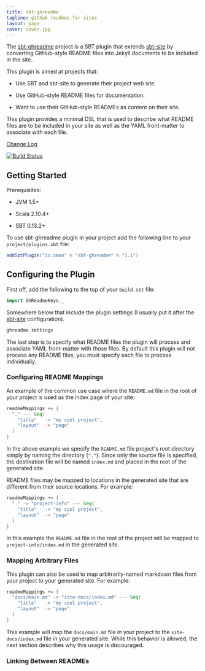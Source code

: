 ```yaml
---
title: sbt-ghreadme
tagline: github readmes for sites
layout: page
cover: cover.jpg
---
```

The [sbt-ghreadme](http://zman.io/sbt-ghreadme/) project is a SBT plugin that extends [sbt-site](https://github.com/sbt/sbt-site) by converting GitHub-style README files into Jekyll documents to be included in the site.

This plugin is aimed at projects that:

 - Use SBT and sbt-site to generate their project web site.

 - Use GitHub-style README files for documentation.

 - Want to use their GitHub-style READMEs as content on their site.

This plugin provides a minimal DSL that is used to describe what README files are to be included in your site as well as the YAML front-matter to associate with each file.

[Change Log](changelog/)

[![Build Status](https://travis-ci.org/zmanio/rummage.png?branch=master)](https://travis-ci.org/zmanio/rummage)

## Getting Started

Prerequisites:

 - JVM 1.5+

 - Scala 2.10.4+

 - SBT 0.13.2+

To use sbt-ghreadme plugin in your project add the following line to your ```project/plugins.sbt``` file:

```scala
addSbtPlugin("io.zman" % "sbt-ghreadme" % "1.1")
```

## Configuring the Plugin

First off, add the following to the top of your ```build.sbt``` file:

```scala
import GhReadmeKeys._
```

Somewhere below that include the plugin settings (I usually put it after the [sbt-site](https://github.com/sbt/sbt-site) configuration).

```scala
ghreadme.settings
```

The last step is to specify what README files the plugin will process and associate YAML front-matter with those files. By default this plugin will not process any README files, you must specify each file to process individually.

### Configuring README Mappings

An example of the common use case where the ```README.md``` file in the root of your project is used as the index page of your site:

```scala
readmeMappings += {
  "." --- Seq(
    "title"   -> "my cool project",
    "layout"  -> "page"
  )
}
```

In the above example we specify the ```README.md``` file project's root directory simply by naming the directory (```"."```). Since only the source file is specified, the destination file will be named ```index.md``` and placed in the root of the generated site.

README files may be mapped to locations in the generated site that are different from their source locations. For example:

```scala
readmeMappings += {
  "." -> "project-info" --- Seq(
    "title"   -> "my cool project",
    "layout"  -> "page"
  )
}
```

In this example the ```README.md``` file in the root of the project will be mapped to ```project-info/index.md``` in the generated site.

### Mapping Arbitrary Files

This plugin can also be used to map arbitrarily-named markdown files from your project to your generated site. For example:

```scala
readmeMappings += {
  "docs/main.md" -> "site-docs/index.md" --- Seq(
    "title"   -> "my cool project",
    "layout"  -> "page"
  )
}
```

This example will map the ```docs/main.md``` file in your project to the ```site-docs/index.md``` file in your generated site. While this behavior is allowed, the next section describes why this usage is discouraged.

### Linking Between READMEs

